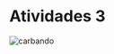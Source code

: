 # Atividades 3

![carbando](https://www.google.com/url?sa=i&url=https%3A%2F%2Fwww.quora.com%2FDoes-Killua-have-a-crush-and-romantic-feelings-for-Gon-in-the-Hunter-X-Hunter-anime&psig=AOvVaw3ou49VWREWydKXYuqHSdRy&ust=1717638372635000&source=images&cd=vfe&opi=89978449&ved=0CBAQjRxqFwoTCJjvl-qrw4YDFQAAAAAdAAAAABAK)
